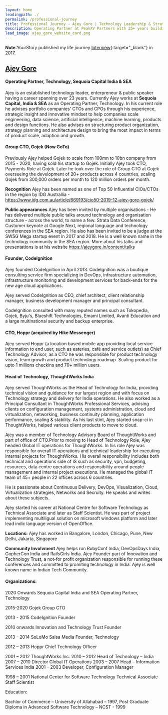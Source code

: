 ```yaml
---
layout: home
leadingpath: ./
permalink: /professional-journey
title: Professional Journey - Ajey Gore | Technology Leadership & Strategic Vision
description: Operating Partner at PeakXV Partners with 25+ years building world-class technology organizations. Former Group CTO at Gojek, Head of Technology at ThoughtWorks, and serial entrepreneur.
lead_image: ajey_gore_website_card.png
---
```


**Note**:YourStory published my life journey [Interview](https://yourstory.com/2017/05/techie-tuesdays-ajey-gore){:target="_blank"} in 2017. 

## <u>Ajey Gore</u>
#### Operating Partner, Technology, Sequoia Capital India & SEA

Ajey is an established technology leader, enterpreneur & public speaker having a career spanning over 23 years. Currently Ajey works at **Sequoia Capital, India & SEA** as an Operating Partner, Technology. In his current role he advises portfolio companies' CTOs and CPOs through his experience, strategic insight and innovative mindset to help companies scale engineering, data science, artificial intelligence, machine learning, products and design functions. He also advises on structuring product organization, strategy planning and architecture design to bring the most impact in terms of product scale, adaption and growth. 

#### Group CTO, Gojek (Now GoTo)

Previously Ajey helped Gojek to scale from 100mn to 10bn company from 2015 - 2020, having sold his startup to Gojek. Initially Ajey took CTO, Payments Role at Gojek. Later he took over the role of Group CTO at Gojek overseeing the development of 20+ products across 4 countries, scaling Gojek from 300,000 orders per month to 120 million orders per month. 

**Recognition** Ajey has been named as one of Top 50 Influential CIOs/CTOs in the region by IDG Australlia - https://www.idg.com.au/article/669193/cio50-2019-12-ajey-gore-gojek/ 

**Public appearances**
Ajey has been invited by multiple organisations - He has delivered multiple public talks around technology and organisation structure - across the world, to name a few: Strata Data Conference, Customer keynote at Google Next, regional language and technology conferences in the SEA region. He also has been invited to be a judge at the SWSG Mega startup event in 2017 and 2018. He is a well known name in the technology community in the SEA region. More about his talks and presentations is at his website https://ajeygore.in/content/talks


#### Founder, CodeIgnition

Ajey founded CodeIgnition in April 2013. CodeIgnition was a boutique consulting service firm specializing in DevOps, infrastructure automation, infrastructure monitoring and development services for back-ends for the new age cloud applications. 

Ajey served CodeIgnition as CEO, chief architect, client relationship manager, business development manager and principal consultant. 

CodeIgnition consulted with many reputed names such as Tokopedia, Gojek, Byju's, Blueshift Technologies, Emami Limited, Avanti Education and a large multinational security and backup enterprise.

#### CTO, Hoppr (acquired by Hike Messenger)

Ajey served Hoppr (a location based mobile app providing local service information to end user, such as eateries, café and service outlets) as Chief Technology Advisor,  as a CTO he was responsible for product technology vision, team growth and product technology roadmap. Scaling product for upto 1 millions checkins and 70+ million users. 

#### Head of Technology, ThoughtWorks India

Ajey served ThoughtWorks as the Head of Technology for India, providing technical vision and guidance for our largest region and with focus on Technology strategy and delivery for India operations. He also worked as a Principal Consultant in ThoughtWorks Professional Services, advising clients on configuration management, systems administration, cloud and virtualization, networking, business continuity planning, application performance, scaling & stability.
As his last stint, Ajey started snap-ci in ThoughtWorks, helped various client products to move to cloud.

Ajey was a member of Technology Advisory Board of ThoughtWorks and part of office of CTO.Prior to moving to Head of Technology Role, Ajey headed Global IT operations for ThoughtWorks. In his role Ajey was responsible for overall IT operations and technical leadership for executing internal projects for ThoughtWorks. His overall responsibility includes both technical and operations side of IS such as security, vpn, budgeting, resources, data centre operations and responsibility around people management and internal project executions. He managed the global IT team of 45+ people in 22 offices across 6 countries.

He is passionate about Continuous Delivery, DevOps, Visualization, Cloud, Virtualization strategies, Networks and Secruity. He speaks and writes about these subjects.

Ajey started his career at National Centre for Software Technology as Technical Associate and later as Staff Scientist. He was part of project implementing multiligual solution on microsoft windows platform and later lead indic language version of OpenOffice.

**Locations:**
Ajey has worked in Bangalore, London, Chicago, Pune, New Delhi, Jakarta, Singapore

**Community Involvment**
Ajey helps run RubyConf India, DevOpsDays India, GopherCon India and RailsGirls India. Ajey Founder part of Innovation and Technology Trust, a not-for profit organization responsible for running these conferences and committed to promiting technology in India. Ajey is well known name in Indian Tech Community.

#### Organizations:

2020 Onwards
Sequoia Capital India and SEA
Operating Partner, Technology

2015-2020 
Gojek
Group CTO

2013 - 2015 
CodeIgnition
Founder
	
2010 onwards 
Innovation and Technology Trust
Founder

2013 - 2014
SoLoMo Salsa Media
Founder, Technology 

2012 – 2013
Hoppr
Chief Technology Officer

2001 – 2012
ThoughtWorks Inc.
2010 – 2012 Head of Technology – India
2007 – 2010 Director Global IT Operations
2003 – 2007 Head – Information Services India
2001 – 2003 Developer, Configuration Manager

1998 – 2001
National Center for Software Technology
Technical Associate
Staff Scientist


Education:

Bachlor of Commerce – University of Allahabad – 1997, 
Post Graduate Diploma in Advanced Software Technology – NCST - 1999 
